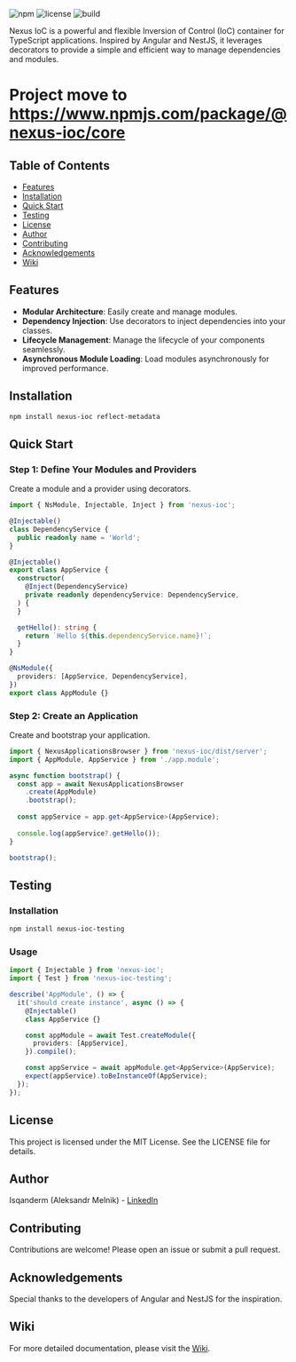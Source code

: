 ![npm](https://img.shields.io/npm/v/nexus-ioc)
![license](https://img.shields.io/npm/l/nexus-ioc)
![build](https://img.shields.io/github/actions/workflow/status/Isqanderm/ioc/build.yml)

Nexus IoC is a powerful and flexible Inversion of Control (IoC) container for TypeScript applications. Inspired by Angular and NestJS, it leverages decorators to provide a simple and efficient way to manage dependencies and modules.

# Project move to https://www.npmjs.com/package/@nexus-ioc/core

## Table of Contents

- [Features](#features)
- [Installation](#installation)
- [Quick Start](#quick-start)
- [Testing](#testing)
- [License](#license)
- [Author](#author)
- [Contributing](#contributing)
- [Acknowledgements](#acknowledgements)
- [Wiki](#wiki)

## Features

- **Modular Architecture**: Easily create and manage modules.
- **Dependency Injection**: Use decorators to inject dependencies into your classes.
- **Lifecycle Management**: Manage the lifecycle of your components seamlessly.
- **Asynchronous Module Loading**: Load modules asynchronously for improved performance.

## Installation

```bash
npm install nexus-ioc reflect-metadata
```

## Quick Start

### Step 1: Define Your Modules and Providers

Create a module and a provider using decorators.

```typescript
import { NsModule, Injectable, Inject } from 'nexus-ioc';

@Injectable()
class DependencyService {
  public readonly name = 'World';
}

@Injectable()
export class AppService {
  constructor(
    @Inject(DependencyService)
    private readonly dependencyService: DependencyService,
  ) {
  }

  getHello(): string {
    return `Hello ${this.dependencyService.name}!`;
  }
}

@NsModule({
  providers: [AppService, DependencyService],
})
export class AppModule {}
```

### Step 2: Create an Application

Create and bootstrap your application.

```typescript
import { NexusApplicationsBrowser } from 'nexus-ioc/dist/server';
import { AppModule, AppService } from './app.module';

async function bootstrap() {
  const app = await NexusApplicationsBrowser
    .create(AppModule)
    .bootstrap();
  
  const appService = app.get<AppService>(AppService);
  
  console.log(appService?.getHello());
}

bootstrap();

```

## Testing

### Installation

```bash
npm install nexus-ioc-testing
```

### Usage 

```typescript
import { Injectable } from 'nexus-ioc';
import { Test } from 'nexus-ioc-testing';

describe('AppModule', () => {
  it('should create instance', async () => {
    @Injectable()
    class AppService {}

    const appModule = await Test.createModule({
      providers: [AppService],
    }).compile();

    const appService = await appModule.get<AppService>(AppService);
    expect(appService).toBeInstanceOf(AppService);
  });
});
```

## License

This project is licensed under the MIT License. See the LICENSE file for details.

## Author

Isqanderm (Aleksandr Melnik) - [LinkedIn](www.linkedin.com/in/isqander-melnik)

## Contributing

Contributions are welcome! Please open an issue or submit a pull request.

## Acknowledgements

Special thanks to the developers of Angular and NestJS for the inspiration.

## Wiki

For more detailed documentation, please visit the [Wiki](https://github.com/Isqanderm/ioc/wiki).
